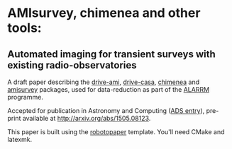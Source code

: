 AMIsurvey, chimenea and other tools:
====================================
Automated imaging for transient surveys with existing radio-observatories
-------------------------------------------------------------------------


A draft paper describing the [drive-ami](https://github.com/timstaley/drive-ami),
[drive-casa](https://github.com/timstaley/drive-casa), 
[chimenea](https://github.com/timstaley/chimenea) and 
[amisurvey](https://github.com/timstaley/amisurvey) packages, 
used for data-reduction as part of the [ALARRM](http://4pisky.org/projects/#ALARRM) programme.

Accepted for publication in Astronomy and Computing ([ADS entry](http://adsabs.harvard.edu/abs/2015A%26C....13...38S)), pre-print available at http://arxiv.org/abs/1505.08123.

This paper is built using the [robotopaper](https://github.com/timstaley/robotopaper) template. 
You'll need CMake and latexmk.
